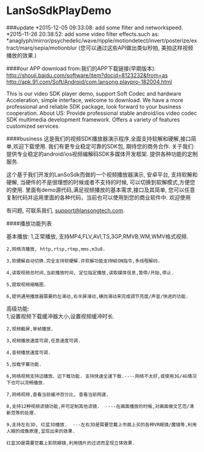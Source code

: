 LanSoSdkPlayDemo
===================================

###update
*2015-12-05 09:33:08:
  add some filter and networkspeed.
*2015-11-26 20:38:52:
    add some video filter effects.such as: *anaglyph/mirror/psychedelic/wave/ripple/motiondetect/invert/posterize/extract/marq/sepia/motionblur	(您可以通过这些API做出类似秒拍, 美拍这样视频播放的效果.)
 
####our APP download from:我们的APP下载链接(早期版本):
http://shouji.baidu.com/software/item?docid=8123232&from=as 
http://apk.91.com/Soft/Android/com.lansong.playpro-182004.html

This is our video SDK player demo, support Soft Codec and hardware Acceleration, simple interface, welcome to download. We have a more professional and reliable SDK package, look forward to your business cooperation.  About US: Provide professional stable android/ios video codec SDK multimedia development framework. Offers a variety of features customized services.


####business
这是我们的视频SDK播放器演示程序,全面支持软解和硬解,接口简单,欢迎下载使用. 我们有更专业稳定可靠的SDK包, 期待您的商务合作.  关于我们:提供专业稳定的android/ios视频编解码SDK多媒体开发框架. 提供各种功能的定制服务.   


这个基于我们开发的LanSoSdk而做的一个视频播放器演示, 安卓平台, 支持软解和硬解, 当硬件的不是很理想的时候或者不支持的时候, 可以切换到软解模式,方便您的使用.
里面有demo源代码,满足视频播放的基本需求,接口及其简单, 您可以任意复制代码并运用里面的各种代码，当前也可以使用到您的商业软件中. 
欢迎使用

有问题, 可联系我们, support@lansongtech.com.

####播放功能列表

基本播放:
	1,正常播放, 支持MP4,FLV,AVI,TS,3GP,RMVB,WM,WMV格式视频.
	
	2,网络流播放, http,rtsp,rtmp,mms,m3u8.
	
	3,软硬解自动切换.完全支持软硬解.并软解功能支持NEON指令,多线程解码.
	
	4,读取视频总时间,当前播放时间, 定位指定播放,读取媒体信息,暂停/开始,停止.
	
	5,提取视频缩略图.
	
	6,提供通用播放器需要的左滑动,右半屏滑动,横向滑动来完成调节亮度/声音/快进的功能.
	
高级功能:	
	1,设置视频下载缓冲器大小,设置视频缓冲时长.
	
	2,视频截屏,单帧播放.
	
	3,视频播放速度可调,任意速度可调. 
	
	4,音频播放速度可调.
	
	5,加载字幕功能.
	
	6,网络视频支持边播放、边下载功能. 支持快速全速下载.----网络不太好,或使用3G/4G情况下也可以流畅播放.
	
	7,网络视频,查看当前缓冲百分比, 查看当前网速.
	
	8,支持12种视频滤镜功能,并可定制其他滤镜.  ----在画面播放的时候,对画面做文艺范/清新范等的处理.
	
	9,支持左右3D, 红蓝3D播放.  ---左右3D是需要您戴上市面上买的各种VR眼镜/魔镜等,利用人眼的成像原理,呈现出来的效果.
	
	红蓝3D是需要您戴上影院眼镜,利用镜片的过滤而呈现立体效果.
	
      
      
